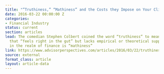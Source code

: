 ```yaml
---
title: "”Truthiness,” “Mathiness” and the Costs they Impose on Your Clients’ Assets"
date: 2016-03-22 00:00:00 Z
categories:
- Financial Industry
status: current
section: articles
lead: The comedian Stephen Colbert coined the word “truthiness” to mean something
  that “feels right in the gut” but lacks empirical or theoretical support. Its counterpart
  in the realm of finance is “mathiness”
link: https://www.advisorperspectives.com/articles/2016/03/22/truthiness-mathiness-and-the-costs-they-impose-on-your-clients-assets
source: external
format_class: article
layout: article-data
---
```


